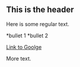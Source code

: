 ## This is the header

Here is some regular text.

*bullet 1
*bullet 2

[Link to Goolge](http://www.google.com)

More text.